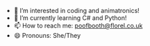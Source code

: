 - 👀 I’m interested in coding and animatronics!
- 🌱 I’m currently learning C# and Python!
- 📫 How to reach me: poofbooth@florel.co.uk
- 😄 Pronouns: She/They

